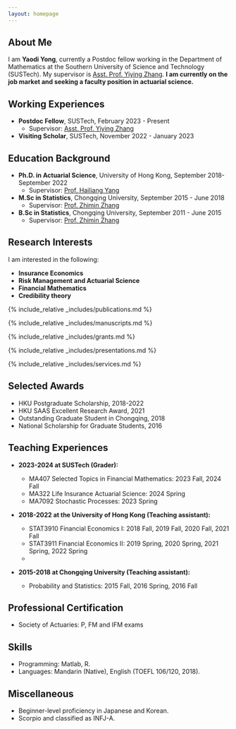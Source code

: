 ```yaml
---
layout: homepage
---
```


## About Me

I am **Yaodi Yong**, currently a Postdoc fellow working in the Department of Mathematics at the Southern University of Science and Technology (SUSTech). My supervisor is <a href="https://sites.google.com/site/yiyingzhang16/home/">Asst. Prof. Yiying Zhang</a>. **I am currently on the job market and seeking a faculty position in actuarial science.** 


## Working Experiences
- **Postdoc Fellow**, SUSTech, February 2023 - Present
  - Supervisor: <a href="https://sites.google.com/site/yiyingzhang16/home/">Asst. Prof. Yiying Zhang</a>
- **Visiting Scholar**, SUSTech, November 2022 - January 2023

## Education Background
- **Ph.D. in Actuarial Science**, University of Hong Kong, September 2018- September 2022
  - Supervisor: <a href="https://scholar.xjtlu.edu.cn/en/persons/HailiangYang/">Prof. Hailiang Yang</a>
- **M.Sc in Statistics**, Chongqing University, September 2015 - June 2018
  - Supervisor: <a href="https://faculty.cqu.edu.cn/ZhiminZhang/en/index.htm/">Prof. Zhimin Zhang</a>
- **B.Sc in Statistics**, Chongqing University, September 2011 - June 2015
  - Supervisor: <a href="https://faculty.cqu.edu.cn/ZhiminZhang/en/index.htm/">Prof. Zhimin Zhang</a> 

## Research Interests
I am interested in the following:
- **Insurance Economics**
- **Risk Management and Actuarial Science**
- **Financial Mathematics**
- **Credibility theory**

{% include_relative _includes/publications.md %}

{% include_relative _includes/manuscripts.md %}

{% include_relative _includes/grants.md %}

{% include_relative _includes/presentations.md %}

{% include_relative _includes/services.md %}

## Selected Awards
- HKU Postgraduate Scholarship, 2018-2022
- HKU SAAS Excellent Research Award, 2021
- Outstanding Graduate Student in Chongqing, 2018
- National Scholarship for Graduate Students, 2016

## Teaching Experiences
- **2023-2024 at SUSTech (Grader):**
  - MA407 Selected Topics in Financial Mathematics: 2023 Fall, 2024 Fall
  - MA322 Life Insurance Actuarial Science: 2024 Spring
  - MA7092 Stochastic Processes: 2023 Spring
        
- **2018-2022 at the University of Hong Kong (Teaching assistant):**
  - STAT3910 Financial Economics I: 2018 Fall, 2019 Fall, 2020 Fall, 2021 Fall
  - STAT3911 Financial Economics II: 2019 Spring, 2020 Spring, 2021 Spring, 2022 Spring
  - 
- **2015-2018 at Chongqing University (Teaching assistant):**
  - Probability and Statistics: 2015 Fall, 2016 Spring, 2016 Fall

## Professional Certification
- Society of Actuaries: P, FM and IFM exams
  
## Skills
- Programming: Matlab, R.
- Languages: Mandarin (Native), English (TOEFL 106/120, 2018).

## Miscellaneous
- Beginner-level proficiency in Japanese and Korean.
- Scorpio and classified as INFJ-A.
